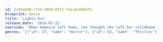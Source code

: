 ```yaml
---
id: 2c93a630-cf55-4469-8371-7e1cdc6065fa
blueprint: movie
title: 'Lights Out'
release_date: '2016-07-21'
overview: 'When Rebecca left home, she thought she left her childhood fears behind. Growing up, she was never really sure of what was and wasn’t real when the lights went out…and now her little brother, Martin, is experiencing the same unexplained and terrifying events that had once tested her sanity and threatened her safety. A frightening entity with a mysterious attachment to their mother, Sophie, has reemerged.'
genres: '[{"id": 27, "name": "Horror"}, {"id": 53, "name": "Thriller"}]'
---
```

